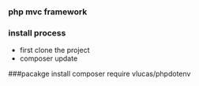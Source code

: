 ### php mvc framework

###  install process
 - first clone the project
 - composer update
 
 
###pacakge install
 composer require vlucas/phpdotenv

